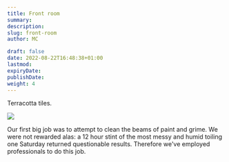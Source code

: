 ```yaml
---
title: Front room
summary: 
description: 
slug: front-room
author: MC

draft: false
date: 2022-08-22T16:48:38+01:00
lastmod: 
expiryDate: 
publishDate: 
weight: 4
---
```


Terracotta tiles.

![](/images/9419.jpeg)

Our first big job was to attempt to clean the beams of paint and grime. We were not rewarded alas: a 12 hour stint of the most messy and humid toiling one Saturday returned questionable results. 
Therefore we've employed professionals to do this job.